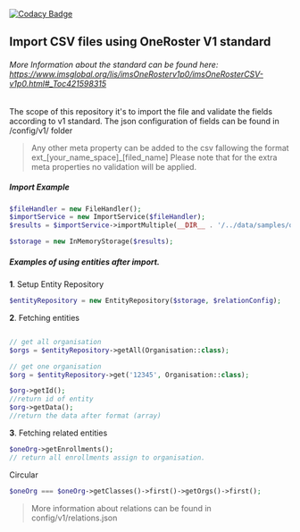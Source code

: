 [![Codacy Badge](https://api.codacy.com/project/badge/Grade/d8351b7ac84046198c36ca11c7bdcf45)](https://www.codacy.com/app/ionutpad/oneroster-import?utm_source=github.com&amp;utm_medium=referral&amp;utm_content=oat-sa/oneroster-import&amp;utm_campaign=Badge_Grade)
## Import CSV files using OneRoster V1 standard

###### More Information about the standard can be found here: https://www.imsglobal.org/lis/imsOneRosterv1p0/imsOneRosterCSV-v1p0.html#_Toc421598315

The scope of this repository it's to import the file and validate the fields according to v1 standard.
The json configuration of fields can be found in /config/v1/ folder


> Any other meta property can be added to the csv fallowing the format ext_[your_name_space]_[filed_name]
> Please note that for the extra meta properties no validation will be applied.
##### Import Example

```php
$fileHandler = new FileHandler();
$importService = new ImportService($fileHandler);
$results = $importService->importMultiple(__DIR__ . '/../data/samples/oneRoster1.0/');

$storage = new InMemoryStorage($results);
```

##### Examples of using entities after import.

**1**. Setup Entity Repository
```php
$entityRepository = new EntityRepository($storage, $relationConfig);
```
**2**. Fetching entities
```php

// get all organisation
$orgs = $entityRepository->getAll(Organisation::class);

// get one organisation
$org = $entityRepository->get('12345', Organisation::class);

$org->getId();
//return id of entity
$org->getData();
//return the data after format (array)
```

**3**. Fetching related entities
```php
$oneOrg->getEnrollments();
// return all enrollments assign to organisation.
```
Circular 
```php
$oneOrg === $oneOrg->getClasses()->first()->getOrgs()->first();
```
> More information about relations can be found in config/v1/relations.json